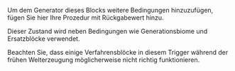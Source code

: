 Um dem Generator dieses Blocks weitere Bedingungen hinzuzufügen, fügen Sie hier Ihre Prozedur mit Rückgabewert hinzu.

Dieser Zustand wird neben Bedingungen wie Generationsbiome und Ersatzblöcke verwendet.

Beachten Sie, dass einige Verfahrensblöcke in diesem Trigger während der frühen Welterzeugung möglicherweise nicht richtig funktionieren.